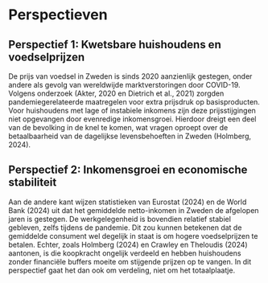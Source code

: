 # Perspectieven

## Perspectief 1: Kwetsbare huishoudens en voedselprijzen
De prijs van voedsel in Zweden is sinds 2020 aanzienlijk gestegen, onder andere als gevolg van wereldwijde marktverstoringen door COVID-19. Volgens onderzoek (Akter, 2020 en Dietrich et al., 2021) zorgden pandemiegerelateerde maatregelen voor extra prijsdruk op basisproducten. Voor huishoudens met lage of instabiele inkomens zijn deze prijsstijgingen niet opgevangen door evenredige inkomensgroei. Hierdoor dreigt een deel van de bevolking in de knel te komen, wat vragen oproept over de betaalbaarheid van de dagelijkse levensbehoeften in Zweden (Holmberg, 2024).

## Perspectief 2: Inkomensgroei en economische stabiliteit
Aan de andere kant wijzen statistieken van Eurostat (2024) en de World Bank (2024) uit dat het gemiddelde netto-inkomen in Zweden de afgelopen jaren is gestegen. De werkgelegenheid is bovendien relatief stabiel gebleven, zelfs tijdens de pandemie. Dit zou kunnen betekenen dat de gemiddelde consument wel degelijk in staat is om hogere voedselprijzen te betalen. Echter, zoals Holmberg (2024) en Crawley en Theloudis (2024) aantonen, is die koopkracht ongelijk verdeeld en hebben huishoudens zonder financiële buffers moeite om stijgende prijzen op te vangen. In dit perspectief gaat het dan ook om verdeling, niet om het totaalplaatje.